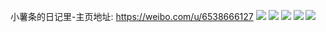 小薯条的日记里-主页地址: https://weibo.com/u/6538666127 
![](https://wx4.sinaimg.cn/mw2000/0078vzKTly1h9j7jbcgx1j30tz0pp475.jpg) 
![](https://wx4.sinaimg.cn/mw2000/0078vzKTly1h9j7iny2bkj30zo1bk1gl.jpg) 
![](https://wx4.sinaimg.cn/mw2000/0078vzKTly1h9j7iknxkqj32c02c0qv6.jpg) 
![](https://wx4.sinaimg.cn/mw2000/0078vzKTly1h8stpczqgvj31sc2dsx6q.jpg) 
![](https://wx4.sinaimg.cn/mw2000/0078vzKTly1h8stpw0qb8j31s92c5u0y.jpg) 
